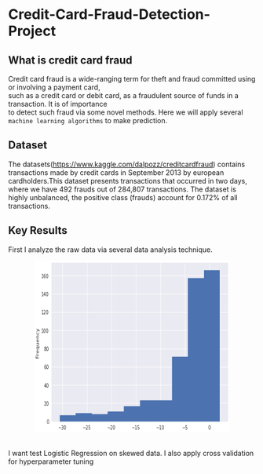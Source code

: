 # Credit-Card-Fraud-Detection-Project
## What is credit card fraud
Credit card fraud is a wide-ranging term for theft and fraud committed using or involving a payment card,<br>
such as a credit card or debit card, as a fraudulent source of funds in a transaction. It is of importance<br>
to detect such fraud via some novel methods. Here we will apply several `machine learning algorithms` to make prediction.<br>

## Dataset
The datasets(https://www.kaggle.com/dalpozz/creditcardfraud) contains transactions made by credit cards in September 2013 by european cardholders.This dataset presents transactions that occurred in two days, where we have 492 frauds out of 284,807 transactions. The dataset is highly unbalanced, the positive class (frauds) account for 0.172% of all transactions. <br>

## Key Results
First I analyze the raw data via several data analysis technique.
<div align=center><img width="400" height="350" src="https://github.com/AngelaZou/Credit-Card-Fraud-Detection-Project/blob/master/figure/fig1.png"/></div><br>

I want test Logistic Regression on skewed data. I also apply cross validation for hyperparameter tuning<br>


